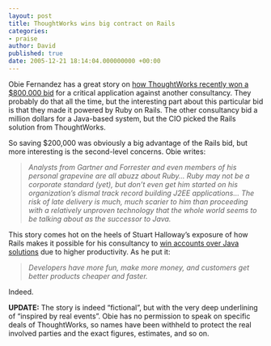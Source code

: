 ```yaml
---
layout: post
title: ThoughtWorks wins big contract on Rails
categories:
- praise
author: David
published: true
date: 2005-12-21 18:14:04.000000000 +00:00
---
```

<p>Obie Fernandez has a great story on <a href="http://www.jroller.com/page/obie?entry=productivity_arbitrage">how ThoughtWorks recently won a $800,000 bid</a> for a critical application against another consultancy. They probably do that all the time, but the interesting part about this particular bid is that they made it powered by Ruby on Rails. The other consultancy bid a million dollars for a Java-based system, but the <span class="caps">CIO</span> picked the Rails solution from ThoughtWorks.</p>
<p>So saving $200,000 was obviously a big advantage of the Rails bid, but more interesting is the second-level concerns. Obie writes:</p>
<blockquote><i>Analysts from Gartner and Forrester and even members of his personal grapevine are all abuzz about Ruby&#8230; Ruby may not be a corporate standard (yet), but don&#8217;t even get him started on his organization&#8217;s dismal track record building J2EE applications&#8230; The risk of late delivery is much, much scarier to him than proceeding with a relatively unproven technology that the whole world seems to be talking about as the successor to Java.</i></blockquote>
<p>This story comes hot on the heels of Stuart Halloway&#8217;s exposure of how Rails makes it possible for his consultancy to <a href="http://www.relevancellc.com/blogs/?p=92">win accounts over Java solutions</a> due to higher productivity. As he put it:</p>
<blockquote><i>Developers have more fun, make more money, and customers get better products cheaper and faster.</i></blockquote>
<p>Indeed.</p>
<p><b><span class="caps">UPDATE</span>:</b> The story is indeed &#8220;fictional&#8221;, but with the very deep underlining of &#8220;inspired by real events&#8221;. Obie has no permission to speak on specific deals of ThoughtWorks, so names have been withheld to protect the real involved parties and the exact figures, estimates, and so on.</p>